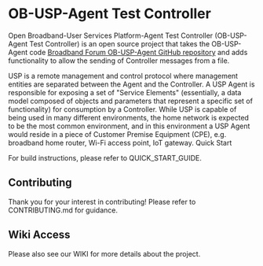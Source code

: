 # OB-USP-Agent Test Controller

Open Broadband-User Services Platform-Agent Test Controller (OB-USP-Agent Test Controller) is an open source project that takes the  OB-USP-Agent code [Broadband Forum OB-USP-Agent GitHub repository](https://github.com/BroadbandForum/obuspa) and adds functionality to allow the sending of Controller messages from a file.

 USP is a remote management and control protocol where management entities are separated between the Agent and the Controller. A USP Agent is responsible for exposing a set of "Service Elements" (essentially, a data model composed of objects and parameters that represent a specific set of functionality) for consumption by a Controller. While USP is capable of being used in many different environments, the home network is expected to be the most common environment, and in this environment a USP Agent would reside in a piece of Customer Premise Equipment (CPE), e.g. broadband home router, Wi-Fi access point, IoT gateway.
Quick Start

For build instructions, please refer to QUICK_START_GUIDE.

## Contributing

Thank you for your interest in contributing! Please refer to CONTRIBUTING.md for guidance.

## Wiki Access

Please also see our WIKI for more details about the project.

